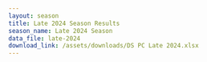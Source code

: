 ```yaml
---
layout: season
title: Late 2024 Season Results
season_name: Late 2024 Season
data_file: late-2024
download_link: /assets/downloads/DS PC Late 2024.xlsx
---
```

